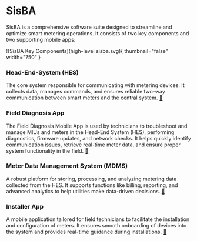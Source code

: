 # SisBA

SisBA is a comprehensive software suite designed to streamline and optimize smart metering operations. It consists of
<format style="bold" color="Salmon">two key components</format> and <format style="bold" color="Teal">two supporting mobile apps</format>:

![SisBA Key Components](high-level sisba.svg){ thumbnail="false" width="750" }

### Head-End-System (HES)

The core system responsible for communicating with metering devices. It collects data, manages commands, and ensures
reliable two-way communication between smart meters and the central system.
[🔗](Head-End-System-HES.md)


### Field Diagnosis App

The Field Diagnosis Mobile App is used by technicians to troubleshoot and manage MIUs and meters in the Head-End
System (HES), performing diagnostics, firmware updates, and network checks. It helps quickly identify communication
issues, retrieve real-time meter data, and ensure proper system functionality in the field.
[🔗](OneTouch-App.md)

### Meter Data Management System (MDMS)

A robust platform for storing, processing, and analyzing metering data collected from the HES. It supports functions
like billing, reporting, and advanced analytics to help utilities make data-driven decisions.
[🔗](Meter-Data-Management-System-MDMS.md)

### Installer App

A mobile application tailored for field technicians to facilitate the installation and configuration of meters. It
ensures smooth onboarding of devices into the system and provides real-time guidance during installations.
[🔗](Installer-App.md)